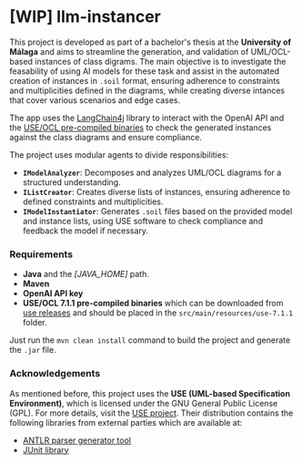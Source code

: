 # [WIP] llm-instancer

This project is developed as part of a bachelor's thesis at the **University of Málaga** and aims to streamline the generation, and validation of UML/OCL-based instances of class digrams. The main objective is to investigate the feasability of using AI models for these task and assist in the automated creation of instances in `.soil` format, ensuring adherence to constraints and multiplicities defined in the diagrams, while creating diverse intances that cover various scenarios and edge cases. 

The app uses the [LangChain4j](https://github.com/langchain4j/langchain4j) library to interact with the OpenAI API and the [USE/OCL pre-compiled binaries](https://github.com/useocl/use/) to check the generated instances against the class diagrams and ensure compliance.

The project uses modular agents to divide responsibilities:
- **`IModelAnalyzer`**: Decomposes and analyzes UML/OCL diagrams for a structured understanding.
- **`IListCreator`**: Creates diverse lists of instances, ensuring adherence to defined constraints and multiplicities.
- **`IModelInstantiator`**: Generates `.soil` files based on the provided model and instance lists, using USE software to check compliance and feedback the model if necessary.

### Requirements
- **Java** and the *[JAVA_HOME]* path. 
- **Maven**
- **OpenAI API key**
- **USE/OCL 7.1.1 pre-compiled binaries** which can be downloaded from [use releases](https://github.com/useocl/use/releases/tag/v7.1.1) and should be placed in the `src/main/resources/use-7.1.1` folder. 

Just run the `mvn clean install` command to build the project and generate the `.jar` file.

### Acknowledgements
As mentioned before, this project uses the **USE (UML-based Specification Environment)**, which is licensed under the GNU General Public License (GPL). For more details, visit the [USE project](https://github.com/useocl/use/). Their distribution contains the following libraries from external parties which are available at:
- [ANTLR parser generator tool](http://www.antlr.org)
- [JUnit library](http://www.junit.org)
